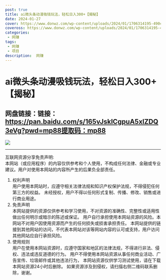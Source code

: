 ```yaml
---
post: true
title: ai微头条动漫吸钱玩法，轻松日入300+【揭秘】
date: 2024-01-27
cover: https://www.donwz.com/wp-content/uploads/2024/01/1706314195-490cc3a3171b4a6.jpg
coveross: https://www.donwz.com/wp-content/uploads/2024/01/1706314195-490cc3a3171b4a6.jpg
categories:
 - 网赚
tags:
 - 网赚
 - 项目
description:  网赚
---
```

# ai微头条动漫吸钱玩法，轻松日入300+【揭秘】

## 网盘链接：链接：https://pan.baidu.com/s/165vJskICgpuA5xlZDQ3eVg?pwd=mp88提取码：mp88  

![](https://www.donwz.com/wp-content/uploads/2024/01/1706314195-490cc3a3171b4a6.jpg)

---
互联网资源分享免责声明:  
本网站（或应用程序）的内容仅供参考和个人使用，不构成任何法律、金融或专业建议。用户对使用本网站的内容所产生的后果负全部责任。
1. 权利声明  
用户使用本网站时，应遵守相关法律法规和知识产权保护法规，不得侵犯任何第三方的权益。
未经授权，用户不得以任何形式复制、传播、修改、销售或进行商业用途。
2. 免责声明  
本网站提供的资源仅供参考和学习使用，不对资源的准确性、完整性或适用性做出任何明示或暗示的陈述或保证。
用户自行承担使用本网站资源的风险。本网站不对用户因使用资源而产生的任何损失或损害承担责任。
本网站提供的链接到其他网站的访问，不代表本网站对该等网站内容的认可或支持，用户访问其他网站应自行承担风险。
3. 使用规则  
用户在使用本网站资源时，应遵守国家和地区的法律法规，不得进行非法、侵权、违法或违反道德的行为。
用户不得使用本网站资源从事任何商业活动、广告宣传、垃圾邮件或其他违法行为，
本网站资源仅供学习测试使用，请在下载本网站资源24小时后删除。
如果资源涉及到侵权，请扫描右侧二维码联系删除，谢谢。
